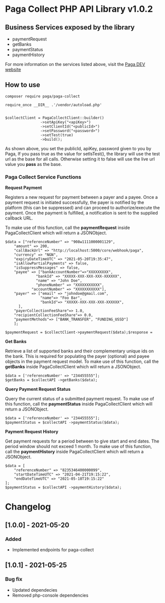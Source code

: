 # Paga Collect PHP API Library v1.0.2

## Business Services exposed by the library

- paymentRequest
- getBanks
- paymentStatus
- paymentHistory

For more information on the services listed above, visit the [Paga DEV website](https://developer-docs.paga.com/docs/php-library-1)

## How to use

`composer require paga/paga-collect`

```
require_once __DIR__ .'/vendor/autoload.php'


$collectClient = PagaCollectClient::builder()
                ->setApiKey("<apiKey>")
                ->setClientId("<publicId>")
                ->setPassword("<password>")
                ->setTest(true)
                ->build();
```

As shown above, you set the publicId, apiKey, password given to you by Paga, If you pass true as the value for setIsTest(), the library will use the test url as the base for all calls. Otherwise setting it to false will use the live url value you **pass** as the base.

### Paga Collect Service Functions

**Request Payment**

Registers a new request for payment between a payer and a payee. Once a payment request is initiated successfully, the payer is notified by the platform (this can be suppressed) and can proceed to authorize/execute the payment. Once the payment is fulfilled, a notification is sent to the supplied callback URL.

To make use of this function, call the **paymentRequest** inside PagaCollectClient which will return a JSONObject.

```
$data = ["referenceNumber" => "908w1111000001129",
    "amount" => 200,
    "callBackUrl" => "http://localhost:5000/core/webhook/paga",
    "currency" => "NGN",
    "expiryDateTimeUTC" => "2021-05-20T19:35:47",
    "isAllowPartialPayments" => false,
    "isSuppressMessages" => false,
    "payee" => ["bankAccountNumber"=>"XXXXXXXXX",
              "bankId" => "XXXXX-XXX-XXX-XXX-XXXXXX",
              "name" => "John Doe",
              "phoneNumber" => "XXXXXXXXXXX",
            "accountNumber" => "XXXXXXXXXXX"],
    "payer" => ["email" => "johndoe@gmail.com", 
                "name"=> "Foo Bar", 
                "bankId"=> "XXXXX-XXX-XXX-XXX-XXXXXX",
      ],
    "payerCollectionFeeShare"=> 1.0,
    "recipientCollectionFeeShare"=> 0.0,
    "paymentMethods"=> ["BANK_TRANSFER", "FUNDING_USSD"]
    ];

$paymentRequest = $collectClient->paymentRequest($data);$response = 

```

**Get Banks**

Retrieve a list of supported banks and their complementary unique ids on the bank. This is required for populating the payer (optional) and payee objects in the payment request model.
To make use of this function, call the **getBanks** inside PagaCollectClient which will return a JSONObject.

```
$data = ['referenceNumber' => "234455555"];
$getBanks = $collectAPI ->getBanks($data);
```

**Query Payment Request Status**

Query the current status of a submitted payment request.
To make use of this function, call the **paymentStatus** inside PagaCollectClient which will return a JSONObject.

```
$data = ['referenceNumber' => "234455555"];
$paymentStatus = $collectAPI ->paymentStatus($data);
```

**Payment Request History**

Get payment requests for a period between to give start and end dates. The period window should not exceed 1 month.
To make use of this function, call the **paymentHistory** inside PagaCollectClient which will return a JSONObject.

```
$data = [
    "referenceNumber" => "8235346400000099",
    "startDateTimeUTC" => "2021-04-21T19:15:22",
    "endDateTimeUTC" => "2021-05-18T19:15:22"
];
$paymentStatus = $collectAPI ->paymentHistory($data);
```

# Changelog

## [1.0.0] - 2021-05-20

### Added

- Implemented endpoints for paga-collect


## [1.0.1] - 2021-05-25

### Bug fix

- Updated dependecies
- Removed php-console dependencies
